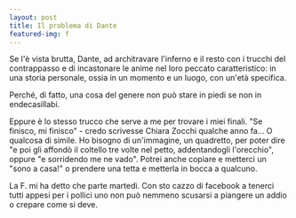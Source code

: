 ```yaml
---
layout: post
title: Il problema di Dante
featured-img: f
---
```


Se l'è vista brutta, Dante, ad architravare l'inferno e il resto con i trucchi del contrappasso e di incastonare le anime nel loro peccato caratteristico: in una storia personale, ossia in un momento e un luogo, con un'età specifica. 

Perché, di fatto, una cosa del genere non può stare in piedi se non in endecasillabi. 

Eppure è lo stesso trucco che serve a me per trovare i miei finali. "Se finisco, mi finisco" - credo scrivesse Chiara Zocchi qualche anno fa... O qualcosa di simile. Ho bisogno di un'immagine, un quadretto, per poter dire "e poi gli affondò il coltello tre volte nel petto, addentandogli l'orecchio", oppure "e sorridendo me ne vado". Potrei anche copiare e metterci un "sono a casa!" o prendere una tetta e metterla in bocca a qualcuno.

La F. mi ha detto che parte martedì. Con sto cazzo di facebook a tenerci tutti appesi per i pollici uno non può nemmeno scusarsi a piangere un addio o crepare come si deve.
